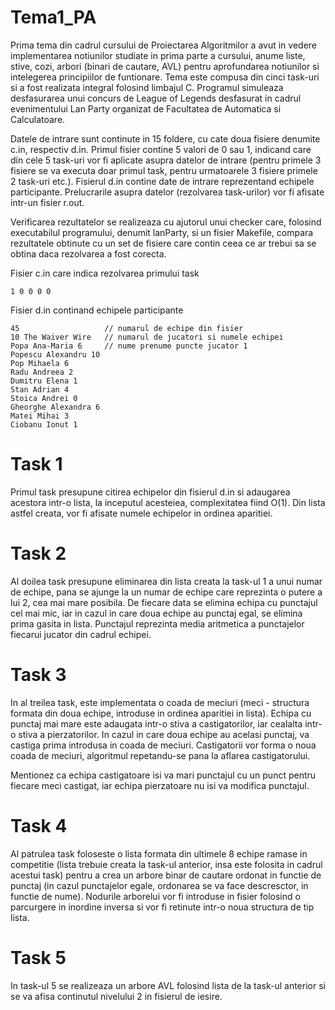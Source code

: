 # Tema1_PA

  Prima tema din cadrul cursului de Proiectarea Algoritmilor a avut in vedere implementarea notiunilor studiate in prima parte a cursului, anume liste, stive, cozi, arbori (binari de cautare, AVL) pentru aprofundarea notiunilor si intelegerea principiilor de funtionare. Tema este compusa din cinci task-uri si a fost realizata integral folosind limbajul C. Programul simuleaza desfasurarea unui concurs de League of Legends desfasurat in cadrul evenimentului Lan Party organizat de Facultatea de Automatica si Calculatoare.
  
  Datele de intrare sunt continute in 15 foldere, cu cate doua fisiere denumite c.in, respectiv d.in. Primul fisier contine 5 valori de 0 sau 1, indicand care din cele 5 task-uri vor fi aplicate asupra datelor de intrare (pentru primele 3 fisiere se va executa doar primul task, pentru urmatoarele 3 fisiere primele 2 task-uri etc.). Fisierul d.in contine date de intrare reprezentand echipele participante. Prelucrarile asupra datelor (rezolvarea task-urilor) vor fi afisate intr-un fisier r.out.

  Verificarea rezultatelor se realizeaza cu ajutorul unui checker care, folosind executabilul programului, denumit lanParty, si un fisier Makefile, compara rezultatele obtinute cu un set de fisiere care contin ceea ce ar trebui sa se obtina daca rezolvarea a fost corecta.


  Fisier c.in care indica rezolvarea primului task

    1 0 0 0 0

  Fisier d.in continand echipele participante 
    

    45                   // numarul de echipe din fisier
    10 The Waiver Wire   // numarul de jucatori si numele echipei
    Popa Ana-Maria 6     // nume prenume puncte jucator 1
    Popescu Alexandru 10
    Pop Mihaela 6
    Radu Andreea 2
    Dumitru Elena 1
    Stan Adrian 4
    Stoica Andrei 0
    Gheorghe Alexandra 6
    Matei Mihai 3
    Ciobanu Ionut 1


# Task 1

  Primul task presupune citirea echipelor din fisierul d.in si adaugarea acestora intr-o lista, la inceputul acesteiea, complexitatea fiind O(1). Din lista astfel creata, vor fi afisate numele echipelor in ordinea aparitiei.

# Task 2

  Al doilea task presupune eliminarea din lista creata la task-ul 1 a unui numar de echipe, pana se ajunge la un numar de echipe care reprezinta o putere a lui 2, cea mai mare posibila. De fiecare data se elimina echipa cu punctajul cel mai mic, iar in cazul in care doua echipe au punctaj egal, se elimina prima gasita in lista. Punctajul reprezinta media aritmetica a punctajelor fiecarui jucator din cadrul echipei.

# Task 3

  In al treilea task, este implementata o coada de meciuri (meci - structura formata din doua echipe, introduse in ordinea aparitiei in lista). Echipa cu punctaj mai mare este adaugata intr-o stiva a castigatorilor, iar cealalta intr-o stiva a pierzatorilor. In cazul in care doua echipe au acelasi punctaj, va castiga prima introdusa in coada de meciuri. Castigatorii vor forma o noua coada de meciuri, algoritmul repetandu-se pana la aflarea castigatorului. 

  Mentionez ca echipa castigatoare isi va mari punctajul cu un punct pentru fiecare meci castigat, iar echipa pierzatoare nu isi va modifica punctajul.

# Task 4

  Al patrulea task foloseste o lista formata din ultimele 8 echipe ramase in competitie (lista trebuie creata la task-ul anterior, insa este folosita in cadrul acestui task) pentru a crea un arbore binar de cautare ordonat in functie de punctaj (in cazul punctajelor egale, ordonarea se va face descresctor, in functie de nume). Nodurile arborelui vor fi introduse in fisier folosind o parcurgere in inordine inversa si vor fi retinute intr-o noua structura de tip lista.

# Task 5

  In task-ul 5 se realizeaza un arbore AVL folosind lista de la task-ul anterior si se va afisa continutul nivelului 2 in fisierul de iesire.
  

  
